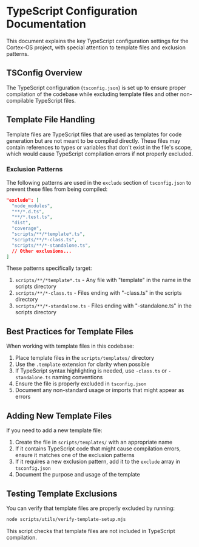 # TypeScript Configuration Documentation

This document explains the key TypeScript configuration settings for the Cortex-OS project, with special attention to template files and exclusion patterns.

## TSConfig Overview

The TypeScript configuration (`tsconfig.json`) is set up to ensure proper compilation of the codebase while excluding template files and other non-compilable TypeScript files.

## Template File Handling

Template files are TypeScript files that are used as templates for code generation but are not meant to be compiled directly. These files may contain references to types or variables that don't exist in the file's scope, which would cause TypeScript compilation errors if not properly excluded.

### Exclusion Patterns

The following patterns are used in the `exclude` section of `tsconfig.json` to prevent these files from being compiled:

```json
"exclude": [
  "node_modules",
  "**/*.d.ts",
  "**/*.test.ts",
  "dist",
  "coverage",
  "scripts/**/*template*.ts",
  "scripts/**/*-class.ts",
  "scripts/**/*-standalone.ts",
  // Other exclusions...
]
```

These patterns specifically target:

1. `scripts/**/*template*.ts` - Any file with "template" in the name in the scripts directory
2. `scripts/**/*-class.ts` - Files ending with "-class.ts" in the scripts directory
3. `scripts/**/*-standalone.ts` - Files ending with "-standalone.ts" in the scripts directory

## Best Practices for Template Files

When working with template files in this codebase:

1. Place template files in the `scripts/templates/` directory
2. Use the `.template` extension for clarity when possible
3. If TypeScript syntax highlighting is needed, use `-class.ts` or `-standalone.ts` naming conventions
4. Ensure the file is properly excluded in `tsconfig.json`
5. Document any non-standard usage or imports that might appear as errors

## Adding New Template Files

If you need to add a new template file:

1. Create the file in `scripts/templates/` with an appropriate name
2. If it contains TypeScript code that might cause compilation errors, ensure it matches one of the exclusion patterns
3. If it requires a new exclusion pattern, add it to the `exclude` array in `tsconfig.json`
4. Document the purpose and usage of the template

## Testing Template Exclusions

You can verify that template files are properly excluded by running:

```bash
node scripts/utils/verify-template-setup.mjs
```

This script checks that template files are not included in TypeScript compilation.
